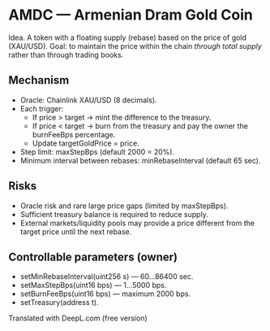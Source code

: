 # AMDC — Armenian Dram Gold Coin

Idea. A token with a floating supply (rebase) based on the price of gold (XAU/USD). 
Goal: to maintain the price within the chain *through total supply* rather than through trading books.

## Mechanism
- Oracle: Chainlink XAU/USD (8 decimals).
- Each trigger:
  - If price > target → mint the difference to the treasury.
  - If price < target → burn from the treasury and pay the owner the burnFeeBps percentage.
  - Update targetGoldPrice = price.
- Step limit: maxStepBps (default 2000 = 20%).
- Minimum interval between rebases: minRebaseInterval (default 65 sec).

## Risks
- Oracle risk and rare large price gaps (limited by maxStepBps).
- Sufficient treasury balance is required to reduce supply.
- External markets/liquidity pools may provide a price different from the target price until the next rebase.

## Controllable parameters (owner)
- setMinRebaseInterval(uint256 s) — 60…86400 sec.
- setMaxStepBps(uint16 bps) — 1…5000 bps.
- setBurnFeeBps(uint16 bps) — maximum 2000 bps.
- setTreasury(address t).

Translated with DeepL.com (free version)
